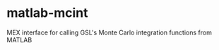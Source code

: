 matlab-mcint
============

MEX interface for calling GSL's Monte Carlo integration functions from MATLAB